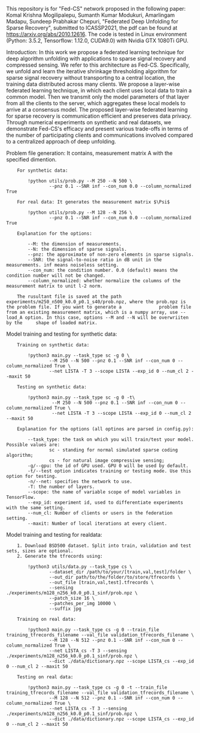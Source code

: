 This repository is for "Fed-CS" network proposed in the following paper:
Komal Krishna Mogilipalepu, Sumanth Kumar Modukuri, Amarlingam Madapu, Sundeep Prabhakar Chepuri, "Federated Deep Unfolding for Sparse Recovery", submitted to ICASSP2021, the pdf can be found at https://arxiv.org/abs/2010.12616.
The code is tested in Linux environment (Python: 3.5.2, Tensorflow: 1.12.0, CUDA9.0) with Nvidia GTX 1080Ti GPU.


Introduction: In this work we propose a federated learning technique for deep algorithm unfolding with applications to sparse signal recovery and compressed sensing. We refer to this architecture as Fed-CS. Specifically, we unfold and learn the iterative shrinkage thresholding algorithm for sparse signal recovery without transporting to a central location, the training data distributed across many clients. We propose a layer-wise federated learning technique, in which each client uses local data to train a common model. Then we transmit only the model parameters of that layer from all the clients to the server, which aggregates these local models to arrive at a consensus model. The proposed layer-wise federated learning for sparse recovery is communication efficient and preserves data privacy. Through numerical experiments on synthetic and real datasets, we demonstrate Fed-CS's efficacy and present various trade-offs in terms of the number of participating clients and communications involved compared to a centralized approach of deep unfolding. 



Problem file generation: It contains, measurement matrix A with the specified dimention.
    
        For synthetic data:
            
            !python utils/prob.py --M 250 --N 500 \
                    --pnz 0.1 --SNR inf --con_num 0.0 --column_normalized True
            
        For real data: It generates the measurement matrix $\Psi$
        
            !python utils/prob.py --M 128 --N 256 \
	                --pnz 0.1 --SNR inf --con_num 0.0 --column_normalized True
                    
        Explanation for the options:

            --M: the dimension of measurements.
            --N: the dimension of sparse signals.
            --pnz: the approximate of non-zero elements in sparse signals.
            --SNR: the signal-to-noise ratio in dB unit in the measurements. inf means noiseless setting.
            --con_num: the condition number. 0.0 (default) means the condition number will not be changed.
            --column_normalized: whether normalize the columns of the measurement matrix to unit l-2 norm.

        The rusultant file is saved at the path experiments/m250_n500_k0.0_p0.1_s40/prob.npz, where the prob.npz is the problem file. If you want to generate a      	     problem file from an existing measurement matrix, which is a numpy array, use --load_A option. In this case, options --M and --N will be overwriiten by the 	 shape of loaded matrix.
                    
Model training and testing for synthetic data:

        Training on synthetic data:
        
            !python3 main.py --task_type sc -g 0 \
                    --M 250 --N 500 --pnz 0.1 --SNR inf --con_num 0 --column_normalized True \
                    --net LISTA -T 3 --scope LISTA --exp_id 0 --num_cl 2 --maxit 50
                    
        Testing on synthetic data:
    
            !python3 main.py --task_type sc -g 0 -t\
                     --M 250 --N 500 --pnz 0.1 --SNR inf --con_num 0 --column_normalized True \
                     --net LISTA -T 3 --scope LISTA --exp_id 0 --num_cl 2 --maxit 50
                     
        Explanation for the options (all optinos are parsed in config.py):

            --task_type: the task on which you will train/test your model. Possible values are:
                    sc - standing for normal simulated sparse coding algorithm;
                    cs - for natural image compressive sensing;
            -g/--gpu: the id of GPU used. GPU 0 will be used by default.
            -t/--test option indicates training or testing mode. Use this option for testing.
            -n/--net: specifies the network to use.
            -T: the number of layers.
            --scope: the name of variable scope of model variables in TensorFlow.
            --exp_id: experiment id, used to differentiate experiments with the same setting.  
            --num_cl: Number of clients or users in the federation setting.
            --maxit: Number of local iterations at every client.
            
Model training and testing for realdata:

        1. Download BSD500 dataset. Split into train, validation and test sets, sizes are optional.
        2. Generate the tfrecords using:
            
            !python3 utils/data.py --task_type cs \
                    --dataset_dir /path/to/your/[train,val,test]/folder \
                    --out_dir path/to/the/folder/to/store/tfrecords \
                    --out_file [train,val,test].tfrecords \
                    --sensing ./experiments/m128_n256_k0.0_p0.1_sinf/prob.npz \
                    --patch_size 16 \
                    --patches_per_img 10000 \
                    --suffix jpg
                    
        Training on real data:
        
            !python3 main.py --task_type cs -g 0 --train_file training_tfrecords_filename --val_file validation_tfrecords_filename \
                    --M 128 --N 512 --pnz 0.1 --SNR inf --con_num 0 --column_normalized True \
                    --net LISTA_cs -T 3 --sensing ./experiments/m128_n256_k0.0_p0.1_sinf/prob.npz \
                    --dict ./data/dictionary.npz --scope LISTA_cs --exp_id 0 --num_cl 2 --maxit 50
                    
        Testing on real data:
        
            !python3 main.py --task_type cs -g 0 -t --train_file training_tfrecords_filename --val_file validation_tfrecords_filename \
                    --M 128 --N 512 --pnz 0.1 --SNR inf --con_num 0 --column_normalized True \
                    --net LISTA_cs -T 3 --sensing ./experiments/m128_n256_k0.0_p0.1_sinf/prob.npz \
                    --dict ./data/dictionary.npz --scope LISTA_cs --exp_id 0 --num_cl 2 --maxit 50
                  
